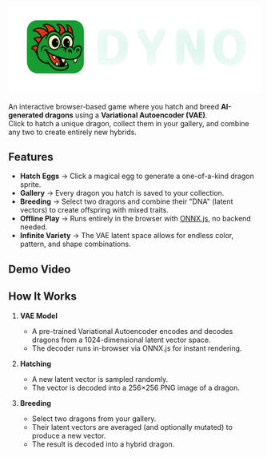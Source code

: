 ![logo](logo.png)



An interactive browser-based game where you hatch and breed **AI-generated dragons** using a **Variational Autoencoder (VAE)**.  
Click to hatch a unique dragon, collect them in your gallery, and combine any two to create entirely new hybrids.


## Features
- **Hatch Eggs** → Click a magical egg to generate a one-of-a-kind dragon sprite.  
- **Gallery** → Every dragon you hatch is saved to your collection.  
- **Breeding** → Select two dragons and combine their "DNA" (latent vectors) to create offspring with mixed traits.  
- **Offline Play** → Runs entirely in the browser with [ONNX.js](https://onnxruntime.ai/), no backend needed.  
- **Infinite Variety** → The VAE latent space allows for endless color, pattern, and shape combinations.  


## Demo Video



## How It Works
1. **VAE Model**  
   - A pre-trained Variational Autoencoder encodes and decodes dragons from a 1024-dimensional latent vector space.  
   - The decoder runs in-browser via ONNX.js for instant rendering.

2. **Hatching**  
   - A new latent vector is sampled randomly.  
   - The vector is decoded into a 256×256 PNG image of a dragon.

3. **Breeding**  
   - Select two dragons from your gallery.  
   - Their latent vectors are averaged (and optionally mutated) to produce a new vector.  
   - The result is decoded into a hybrid dragon.


